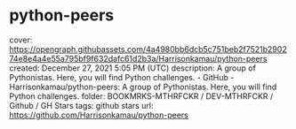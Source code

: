 # python-peers

cover: https://opengraph.githubassets.com/4a4980bb6dcb5c751beb2f7521b290274e8e4a4e55a795bf9f632dafc61d2b3a/Harrisonkamau/python-peers
created: December 27, 2021 5:05 PM (UTC)
description: A group of Pythonistas. Here, you will find Python challenges. - GitHub - Harrisonkamau/python-peers: A group of Pythonistas. Here, you will find Python challenges.
folder: BOOKMRKS-MTHRFCKR / DEV-MTHRFCKR / Github / GH Stars
tags: github stars
url: https://github.com/Harrisonkamau/python-peers
